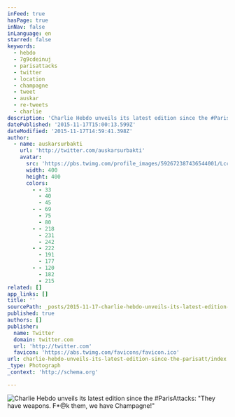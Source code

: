 ```yaml
---
inFeed: true
hasPage: true
inNav: false
inLanguage: en
starred: false
keywords:
  - hebdo
  - 7g9cdeinuj
  - parisattacks
  - twitter
  - location
  - champagne
  - tweet
  - auskar
  - re-tweets
  - charlie
description: 'Charlie Hebdo unveils its latest edition since the #ParisAttacks: "They have weapons. F*@k them, we have Champagne!"'
datePublished: '2015-11-17T15:00:13.599Z'
dateModified: '2015-11-17T14:59:41.398Z'
author:
  - name: auskarsurbakti
    url: 'http://twitter.com/auskarsurbakti'
    avatar:
      src: 'https://pbs.twimg.com/profile_images/592672387436544001/LccCWfzk_400x400.jpg'
      width: 400
      height: 400
      colors:
        - - 33
          - 40
          - 45
        - - 69
          - 75
          - 80
        - - 218
          - 231
          - 242
        - - 222
          - 191
          - 177
        - - 120
          - 182
          - 215
related: []
app_links: []
title: ''
sourcePath: _posts/2015-11-17-charlie-hebdo-unveils-its-latest-edition-since-the-parisatt.md
published: true
authors: []
publisher:
  name: Twitter
  domain: twitter.com
  url: 'http://twitter.com'
  favicon: 'https://abs.twimg.com/favicons/favicon.ico'
url: charlie-hebdo-unveils-its-latest-edition-since-the-parisatt/index.html
_type: Photograph
_context: 'http://schema.org'

---
```

![Charlie Hebdo unveils its latest edition since the &num;ParisAttacks&colon; "They have weapons&period; F&midast;&commat;k them&comma; we have Champagne&excl;"](https://pbs.twimg.com/media/CUAeaO0UsAA8f2m.png:large)